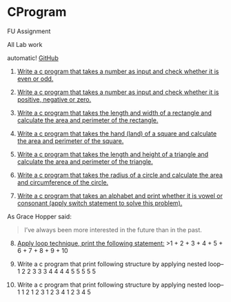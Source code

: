 # CProgram
FU Assignment

All Lab work

automatic!
[GitHub](http://github.com)

1. [Write a c program that takes a number as input and check whether it is even or odd.](https://github.com/atiqrs/CProgram/blob/master/01.even_or_odd.c)

2. [Write a c program that takes a number as input and check whether it is positive, negative
or zero.](https://github.com/atiqrs/CProgram/blob/master/02.check%20positive%2C%20negative%20or%20zero.c)

3. [Write a c program that takes the length and width of a rectangle and calculate the area
and perimeter of the rectangle.](https://github.com/atiqrs/CProgram/blob/master/03.area%20and%20perimeter%20of%20rectangle.c)

4. [Write a c program that takes the hand (land) of a square and calculate the area and
perimeter of the square.](https://github.com/atiqrs/CProgram/blob/master/04.area%20and%20perimeter%20of%20the%20square.c)

5. [Write a c program that takes the length and height of a triangle and calculate the area and
perimeter of the triangle.](https://github.com/atiqrs/CProgram/blob/master/05.area%20and%20perimeter%20of%20the%20triangle.c)

6. [Write a c program that takes the radius of a circle and calculate the area and circumference of the
circle.](https://github.com/atiqrs/CProgram/blob/master/06.area%20and%20circumference%20of%20the%20circle.c)

7. [Write a c program that takes an alphabet and print whether it is vowel or consonant (apply switch
statement to solve this problem).](https://github.com/atiqrs/CProgram/blob/master/07.print%20alphabet%20is%20vowel%20or%20consonant.c)

As Grace Hopper said:
> I’ve always been more interested
> in the future than in the past.

8. [Apply loop technique, print the following statement:](https://github.com/atiqrs/CProgram/blob/master/07.print%20alphabet%20is%20vowel%20or%20consonant.c) >1 + 2 + 3 + 4 + 5 + 6 + 7 + 8 + 9 + 10

9. Write a c program that print following structure by applying nested loop–
1
2 2
3 3 3
4 4 4 4
5 5 5 5 5
10. Write a c program that print following structure by applying nested loop–
1
1 2
1 2 3
1 2 3 4
1 2 3 4 5
